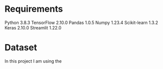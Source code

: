 





# Requirements

Python 3.8.3
TensorFlow 2.10.0
Pandas 1.0.5
Numpy 1.23.4
Scikit-learn 1.3.2
Keras 2.10.0
Streamlit 1.22.0


# Dataset

In this project I am using the 
